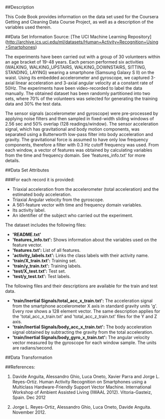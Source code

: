 ##Description

This Code Book provides information on the data set used for the Coursera Getting and Cleaning Data Course Project, as well as a description of the variables used therein.


##Data Set Information 
Source: [The UCI Machine Learning Repository] (http://archive.ics.uci.edu/ml/datasets/Human+Activity+Recognition+Using+Smartphones)

The experiments have been carried out with a group of 30 volunteers within an age bracket of 19-48 years. Each person performed six activities (WALKING, WALKING_UPSTAIRS, WALKING_DOWNSTAIRS, SITTING, STANDING, LAYING) wearing a smartphone (Samsung Galaxy S II) on the waist. Using its embedded accelerometer and gyroscope, we captured 3-axial linear acceleration and 3-axial angular velocity at a constant rate of 50Hz. The experiments have been video-recorded to label the data manually. The obtained dataset has been randomly partitioned into two sets, where 70% of the volunteers was selected for generating the training data and 30% the test data. 

The sensor signals (accelerometer and gyroscope) were pre-processed by applying noise filters and then sampled in fixed-width sliding windows of 2.56 sec and 50% overlap (128 readings/window). The sensor acceleration signal, which has gravitational and body motion components, was separated using a Butterworth low-pass filter into body acceleration and gravity. The gravitational force is assumed to have only low frequency components, therefore a filter with 0.3 Hz cutoff frequency was used. From each window, a vector of features was obtained by calculating variables from the time and frequency domain. See 'features_info.txt' for more details. 

##Data Set Attributes

###For each record it is provided:
* Triaxial acceleration from the accelerometer (total acceleration) and the estimated body acceleration.
* Triaxial Angular velocity from the gyroscope. 
* A 561-feature vector with time and frequency domain variables. 
* Its activity label. 
* An identifier of the subject who carried out the experiment.

The dataset includes the following files:
* **'README.txt'**
* **'features_info.txt':** Shows information about the variables used on the feature vector.
* **'features.txt':** List of all features.
* **'activity_labels.txt':** Links the class labels with their activity name.
* **'train/X_train.txt':** Training set.
* **'train/y_train.txt':** Training labels.
* **'test/X_test.txt':** Test set.
* **'test/y_test.txt':** Test labels.

The following files and their descriptions are available for the train and test data. 
* **'train/Inertial Signals/total_acc_x_train.txt':** The acceleration signal from the smartphone accelerometer X axis in standard gravity units 'g'. Every row shows a 128 element vector. The same description applies for the 'total_acc_x_train.txt' and 'total_acc_z_train.txt' files for the Y and Z axis. 
* **'train/Inertial Signals/body_acc_x_train.txt':** The body acceleration signal obtained by subtracting the gravity from the total acceleration. 
* **'train/Inertial Signals/body_gyro_x_train.txt':** The angular velocity vector measured by the gyroscope for each window sample. The units are radians/second. 

##Data Transformation



##References:
1. Davide Anguita, Alessandro Ghio, Luca Oneto, Xavier Parra and Jorge L. Reyes-Ortiz. Human Activity Recognition on Smartphones using a Multiclass Hardware-Friendly Support Vector Machine. International Workshop of Ambient Assisted Living (IWAAL 2012). Vitoria-Gasteiz, Spain. Dec 2012

2. Jorge L. Reyes-Ortiz, Alessandro Ghio, Luca Oneto, Davide Anguita. November 2012.

